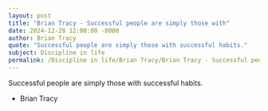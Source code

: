 ```yaml
---
layout: post
title: "Brian Tracy - Successful people are simply those with"
date: 2024-12-28 12:00:00 -0000
author: Brian Tracy
quote: "Successful people are simply those with successful habits."
subject: Discipline in life
permalink: /Discipline in life/Brian Tracy/Brian Tracy - Successful people are simply those with
---
```


Successful people are simply those with successful habits.

- Brian Tracy
